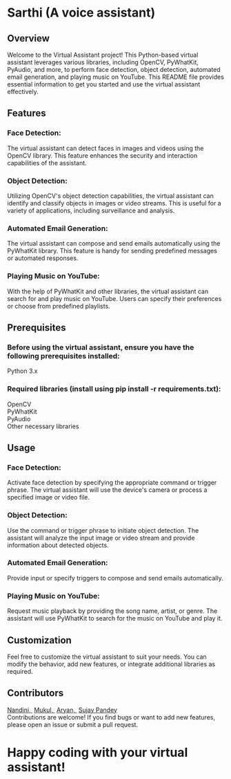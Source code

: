 # Sarthi (A voice assistant)
## Overview
Welcome to the Virtual Assistant project! This Python-based virtual assistant leverages various libraries, including OpenCV, PyWhatKit, PyAudio, and more, to perform face detection, object detection, automated email generation, and playing music on YouTube. This README file provides essential information to get you started and use the virtual assistant effectively.

## Features
### Face Detection: 
The virtual assistant can detect faces in images and videos using the OpenCV library. This feature enhances the security and interaction capabilities of the assistant.

### Object Detection: 
Utilizing OpenCV's object detection capabilities, the virtual assistant can identify and classify objects in images or video streams. This is useful for a variety of applications, including surveillance and analysis.

### Automated Email Generation: 
The virtual assistant can compose and send emails automatically using the PyWhatKit library. This feature is handy for sending predefined messages or automated responses.

### Playing Music on YouTube: 
With the help of PyWhatKit and other libraries, the virtual assistant can search for and play music on YouTube. Users can specify their preferences or choose from predefined playlists.

## Prerequisites
### Before using the virtual assistant, ensure you have the following prerequisites installed:<br>
Python 3.x <br>
### Required libraries (install using pip install -r requirements.txt):<br>
OpenCV <br>
PyWhatKit <br>
PyAudio <br>
Other necessary libraries

## Usage
### Face Detection:
Activate face detection by specifying the appropriate command or trigger phrase.
The virtual assistant will use the device's camera or process a specified image or video file.

### Object Detection:
Use the command or trigger phrase to initiate object detection.
The assistant will analyze the input image or video stream and provide information about detected objects.

### Automated Email Generation:
Provide input or specify triggers to compose and send emails automatically.

### Playing Music on YouTube:
Request music playback by providing the song name, artist, or genre.
The assistant will use PyWhatKit to search for the music on YouTube and play it.

## Customization
Feel free to customize the virtual assistant to suit your needs. You can modify the behavior, add new features, or integrate additional libraries as required.

## Contributors
[Nandini, ](https://github.com/Nanzz94)&nbsp;[Mukul, ](https://github.com/00mukul)&nbsp;[Aryan, ](https://github.com/aryanupadhyay29)&nbsp;[Sujay Pandey](https://github.com/sujaypandey12)<br>
Contributions are welcome! If you find bugs or want to add new features, please open an issue or submit a pull request.

# Happy coding with your virtual assistant!
